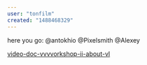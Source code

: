 ```yaml
---
user: "tonfilm"
created: "1488468329"
---
```


here you go: @antokhio @Pixelsmith @Alexey

[video-doc-vvvvorkshop-ii-about-vl](/blog/2017/video-doc-vvvvorkshop-ii-about-vl)


